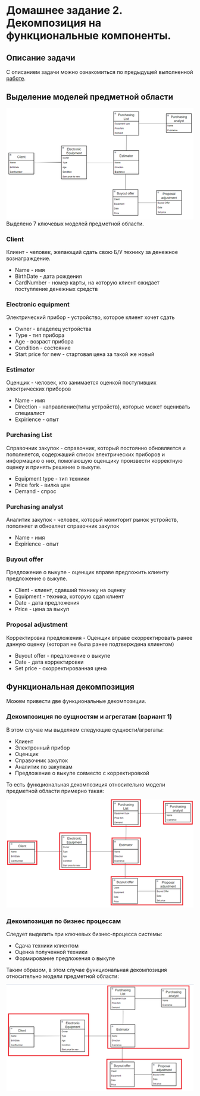 # Домашнее задание 2. Декомпозиция на функциональные компоненты.

## Описание задачи

С описанием задачи можно ознакомиться по предыдущей выполненной [работе](../HomeWork1/README.md).

## Выделение моделей предметной области

![img.png](BusinessModels.png)
Выделено 7 ключевых моделей предметной области.

### Client

Клиент - человек, желающий сдать свою Б/У технику за денежное вознаграждение.

* Name - имя
* BirthDate - дата рождения
* CardNumber - номер карты, на которую клиент ожидает поступление денежных средств

### Electronic equipment

Электрический прибор - устройство, которое клиент хочет сдать

* Owner - владелец устройства
* Type - тип прибора
* Age - возраст прибора
* Condition - состояние
* Start price for new - стартовая цена за такой же новый

### Estimator

Оценщик - человек, кто занимается оценкой поступивших электрических приборов

* Name - имя
* Direction - направление(типы устройств), которые может оценивать специалист
* Expirience - опыт

### Purchasing List

Справочник закупок - справочник, который постоянно обновляется и пополняется, содержаший список электрических приборов и информацию о них, помогаюшую оценщику произвести корректную оценку и принять решение о выкупе.

* Equipment type - тип техники
* Price fork - вилка цен
* Demand - спрос

### Purchasing analyst

Аналитик закупок - человек, который мониторит рынок устройств, пополняет и обновляет справочник закупок

* Name - имя
* Expirience - опыт

### Buyout offer

Предложение о выкупе - оценщик вправе предложить клиенту предложение о выкупе.

* Client - клиент, сдавший технику на оценку
* Equipment - техника, которую сдал клиент
* Date - дата предложения
* Price - цена за выкуп

### Proposal adjustment

Корректировка предложения - Оценщик вправе скорректировать ранее данную оценку (которая не была ранее подтверждена клиентом)

* Buyout offer - предложение о выкупе
* Date - дата корректировки
* Set price - скорректированная цена


## Функциональная декомпозиция

Можем привести две функциональные декомпозиции.

### Декомпозиция по сущностям и агрегатам (вариант 1)

В этом случае мы выделяем следующие сущности/агрегаты:

* Клиент
* Электронный прибор
* Оценщик
* Справочник закупок
* Аналитик по закупкам
* Предложение о выкупе совместо с корректировкой

То есть функциональная декомпозиция относительно модели предметной области примерно такая:

![img.png](EntityDecomposition.png)

### Декомпозиция по бизнес процессам

Следует выделить три ключевых бизнес-процесса системы:

* Сдача техники клиентом
* Оценка полученной техники
* Формирование предложения о выкупе

Таким образом, в этом случае функциональная декомпозиция относительно модели предметной области:

![img.png](BusinessProcessDecomposition.png)